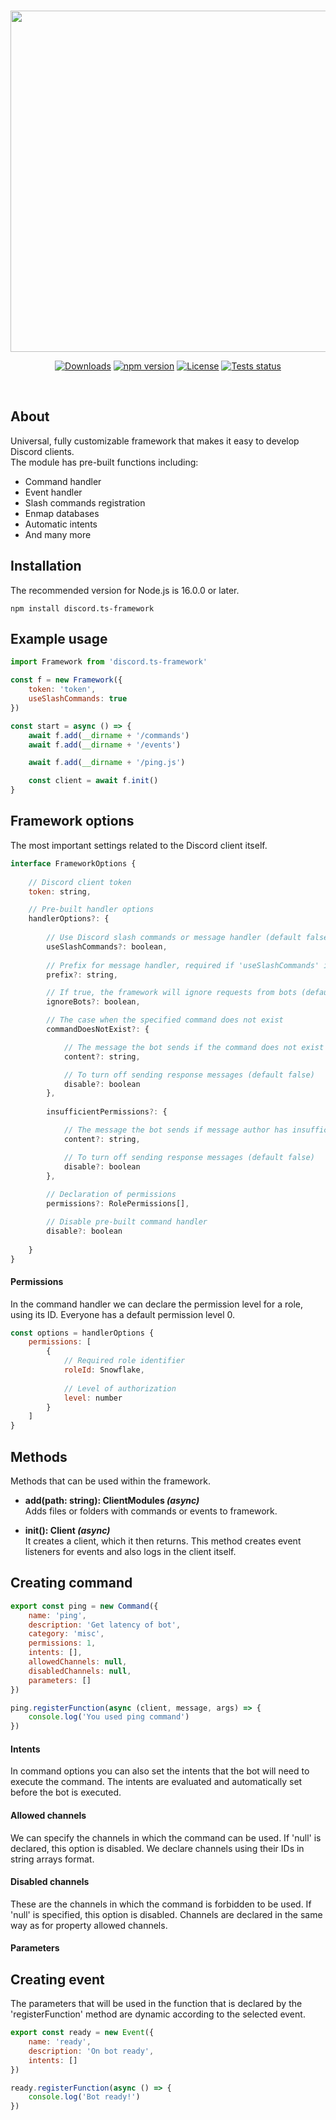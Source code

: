 <div align="center">
  <br />
  <p>
    <a><img src="https://i.imgur.com/tTOIyAr.png" width="546" /></a>
  </p>
  <p>
    <a href="https://www.npmjs.com/package/discord.ts-framework"><img src="https://img.shields.io/npm/dw/discord.ts-framework?label=Downloads&style=flat-square" alt="Downloads" /></a>
    <a href="https://www.npmjs.com/package/discord.ts-framework"><img src="https://img.shields.io/npm/v/discord.ts-framework?label=npm&style=flat-square" alt="npm version" /></a>
    <a href="https://www.npmjs.com/package/discord.ts-framework"><img src="https://img.shields.io/npm/l/discord.ts-framework?label=License&style=flat-square" alt="License" /></a>
    <a href="https://github.com/liberatos278/discord.ts-framework/"><img src="https://img.shields.io/github/stars/liberatos278/discord.ts-framework?style=social" alt="Tests status" /></a>
  </p>
<br />
  </div>

## About
Universal, fully customizable framework that makes it easy to develop Discord clients.<br>
The module has pre-built functions including:

- Command handler
- Event handler
- Slash commands registration
- Enmap databases
- Automatic intents
- And many more

## Installation
The recommended version for Node.js is 16.0.0 or later.
```sh-session
npm install discord.ts-framework
```

## Example usage
```js
import Framework from 'discord.ts-framework'

const f = new Framework({
	token: 'token',
	useSlashCommands: true
})

const start = async () => {
	await f.add(__dirname + '/commands')
	await f.add(__dirname + '/events')

	await f.add(__dirname + '/ping.js')

	const client = await f.init()
}
```

## Framework options
The most important settings related to the Discord client itself.

```js
interface FrameworkOptions {
	
	// Discord client token
	token: string,

	// Pre-built handler options
	handlerOptions?: {
		
		// Use Discord slash commands or message handler (default false)
		useSlashCommands?: boolean,
		
		// Prefix for message handler, required if 'useSlashCommands' is false
		prefix?: string,

		// If true, the framework will ignore requests from bots (default false)
		ignoreBots?: boolean,

		// The case when the specified command does not exist
		commandDoesNotExist?: {

			// The message the bot sends if the command does not exist (default 'Command does not exist')
			content?: string,

			// To turn off sending response messages (default false)
			disable?: boolean
		},
		
		insufficientPermissions?: {

			// The message the bot sends if message author has insufficient permissions (default 'Insufficient permissions')
			content?: string,

			// To turn off sending response messages (default false)
			disable?: boolean
		},
		
		// Declaration of permissions
		permissions?: RolePermissions[],

		// Disable pre-built command handler
		disable?: boolean
		
	}
}
```

#### Permissions
In the command handler we can declare the permission level for a role, using its ID. Everyone has a default permission level 0.

```js
const options = handlerOptions {
	permissions: [
		{
			// Required role identifier
			roleId: Snowflake,
			
			// Level of authorization
			level: number
		}
	]
}
```

## Methods
Methods that can be used within the framework.

- **add(path: string): ClientModules *(async)*** <br>
Adds files or folders with commands or events to framework.

- **init(): Client *(async)*** <br>
It creates a client, which it then returns. This method creates event listeners for events and also logs in the client itself.

## Creating command
```js
export const ping = new Command({
    name: 'ping',
    description: 'Get latency of bot',
    category: 'misc',
    permissions: 1,
    intents: [],
    allowedChannels: null,
    disabledChannels: null,
    parameters: []
})

ping.registerFunction(async (client, message, args) => {
    console.log('You used ping command')
})
```

#### Intents
In command options you can also set the intents that the bot will need to execute the command. The intents are evaluated and automatically set before the bot is executed.

#### Allowed channels
We can specify the channels in which the command can be used. If 'null' is declared, this option is disabled. We declare channels using their IDs in string arrays format.

#### Disabled channels
These are the channels in which the command is forbidden to be used. If 'null' is specified, this option is disabled. Channels are declared in the same way as for property allowed channels.

#### Parameters

## Creating event
The parameters that will be used in the function that is declared by the 'registerFunction' method are dynamic according to the selected event.

```js
export const ready = new Event({
    name: 'ready',
    description: 'On bot ready',
    intents: []
})

ready.registerFunction(async () => {
    console.log('Bot ready!')
})	
```